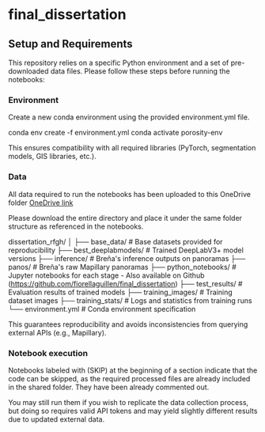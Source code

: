# final_dissertation


## Setup and Requirements

This repository relies on a specific Python environment and a set of pre-downloaded data files. Please follow these steps before running the notebooks:

### Environment

Create a new conda environment using the provided environment.yml file.

conda env create -f environment.yml
conda activate porosity-env


This ensures compatibility with all required libraries (PyTorch, segmentation models, GIS libraries, etc.).

### Data

All data required to run the notebooks has been uploaded to this OneDrive folder
[OneDrive link](https://1drv.ms/f/c/4c6a6da74e365895/Elu1A2ls-PpFnJa4iQ8DLEABnl2jUM8h1VVbK8VY8Z4cbA?e=nJeeYw)

Please download the entire directory and place it under the same folder structure as referenced in the notebooks.

dissertation_rfgh/
│
├── base_data/                          # Base datasets provided for reproducibility
├── best_deeplabmodels/                 # Trained DeepLabV3+ model versions
├── inference/                          # Breña's inference outputs on panoramas
├── panos/                              # Breña's raw Mapillary panoramas
├── python_notebooks/                   # Jupyter notebooks for each stage - Also available on Github (https://github.com/fiorellaguillen/final_dissertation)
├── test_results/                       # Evaluation results of trained models
├── training_images/                    # Training dataset images
├── training_stats/                     # Logs and statistics from training runs
└── environment.yml                     # Conda environment specification

This guarantees reproducibility and avoids inconsistencies from querying external APIs (e.g., Mapillary).

### Notebook execution

Notebooks labeled with (SKIP) at the beginning of a section indicate that the code can be skipped, as the required processed files are already included in the shared folder. They have been already commented out.

You may still run them if you wish to replicate the data collection process, but doing so requires valid API tokens and may yield slightly different results due to updated external data.
